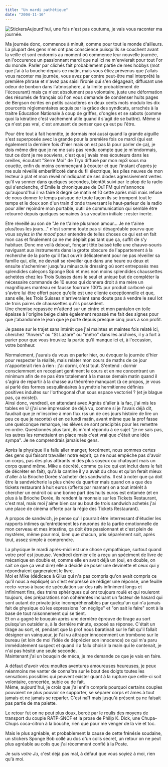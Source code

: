 ```yaml
---
title: "Un mardi pathétique"
date: "2004-11-16"
---
```


![Stickers](images/bobamelie.png)Aujourd'hui, une fois n'est pas coutume, je vais vous raconter ma journée.

Ma journée donc, commence à minuit, comme pour tout le monde d'ailleurs. La plupart des gens n'en ont pas conscience puisqu'ils se couchent avant la veille et sont endormis au moment où commence leur nouvelle journée, en l'occurence un passionnant mardi que nul ici ne m'envierait pour tout l'or du monde. Parler par clichés fait probablement partie de mes hobbys (mot que j'ai à la bouche depuis ce matin, mais vous étiez prévenus que j'allais vous raconter ma journée, vous avez par contre peut-être mal interprêté la première phrase et n'avez pas saisi l'ironie qui s'en dégageait, diffusant une odeur de bonbon dans l'atmosphère, à la limite probablement de l'écoeurant) mais ça n'est absolument pas volontaire, juste une déformation des résumés de français où l'on vous demande de condenser huits pages de Bergson écrites en petits caractères en deux cents mots modulo les dix pourcents réglementaires acquis par la grâce des syndicats, arrachés à la traitre Education Nationale à coup de griffes, d'ongles et se sabots (comme quoi la kératine c'est vachement utile quand il s'agit de se battre). Même si ça n'est pas vrai, c'est amusant de penser que ça eut pu l'être.

Pour être tout à fait honnête, je dormais moi aussi quand la grande aiguille s'est superposée avec la grande pour la première fois ce mardi (qui est également la dernière fois d'hier mais on est pas là pour parler de ça), je dois même dire que je ne me suis pas rendu compte que je m'endormais, tout ce dont je me souviens, c'est que j'avais mes écouteurs dans les oreilles, écoutant "Serre Moi" de Tryo diffusé par mon mp3 sous ma couette, enfin du moins commençant à écouter et que l'instant d'après je me suis réveillé emberlificoté dans du fil électrique, les piles neuves de mon lecteur à plat et mon réveil m'indiquant de ses diodes agressivement vertes qu'il va sonner dans quelques secondes, bientôt suivi par le plop de la radio qui s'enclenche, d'Emile la chroniqueuse de Ouï FM qui m'annonce qu'aujourd'hui il va faire 8 degré ce matin et 10 cette après midi mais refuse de nous donner le temps puisque de toute façon ils se trompent tout le temps et le doux son d'un train d'onde traversant le haut-parleur de la radio pour aller rejoindre mon portable, outil de communication qui semble être retourné depuis quelques semaines à sa vocation initiale : rester inerte.

Etre réveillé au son de "Je ne t'aime plus/mon amour... Je ne t'aime plus/tous les jours..." n'est somme toute pas si désagréable pourvu que vous soyiez _in the mood_ pour entendre de telles choses ce qui est en fait mon cas et finalement ça ne me déplaît pas tant que ça, suffit de s'y habituer. Donc me voilà debout, fonçant tête baissé telle une chauve-souris naviguant aux instruments dans la grotte obscure de l'appartement à la recherche de la porte qu'il faut ouvrir délicatement pour ne pas réveiller sa famille qui, elle, ne devrait se réveiller que dans une heure ou deux et ensuite s'acheminer jusqu'au minuscule dressing où sont entreposés mes splendides caleçons Sponge Bob et mes non moins splendides chaussettes achetées chez les Trois Suisses dans le seul et unique but de compléter la nécessaire commande de 10 euros qui donnera droit à ma mère un magnifiques manteau en fausse fourrure 100% pur produit carboné qui s'avère lui être offert parce qu'elle est une cliente exceptionnelle et que, sans elle, les Trois Suisses n'arriveraient sans doute pas à vendre le seul lot de trois paires de chaussettes qu'ils possèdent.  
Une chemise repassée m'attend sur un cintre et mon pantalon en toile épaisse à l'origine beige claire également repassé me fait des signes pour que j'abandonne le jean que je porte depuis presque cinq jours à son profit.

Je passe sur le trajet sans intérêt que j'ai maintes et maintes fois relaté ici, cherchez "Anvers" ou "St Lazare" ou "métro" dans les archives, il y a fort à parier pour que vous trouviez la partie qu'il manque ici et, à l'occasion, votre bonheur.

Normalement, j'aurais du vous en parler hier, ou évoquer la journée d'hier pour respecter la réalité, mais relater mon cours de maths de ce jour n'apporterait rien à rien : j'ai dormi, c'est tout. S'entend : dormir consciemment en recopiant gentiment le cours et en me concentrant un minimum afin de ne pas être totalement à la masse demain matin quand il s'agira de repartir à la chasse au théorême manquant (à ce propos, je vous ai parlé des formes sesquilinéaires à symétrie hermitienne définies positives induites sur l'orthogonal d'un sous espace vectoriel ? (et je blague pas, ça existe)).  
Ainsi donc, vendredi, en attendant avec Agnès d'aller à la fac, j'ai mis les tables en U (j'ai une impression de déjà vu, comme si je l'avais déjà dit, faudrait que je m'inscrive à mon flux rss un de ces jours histoire de lire un peu ce que je raconte) et en ce lundi matin, avant même que la prof fasse une quelconque remarque, les élèves se sont précipités pour les remettre en ordre. Questionnés plus tard, ils m'ont répondu à ce sujet "je ne sais pas, les autres les remettaient en place mais c'est vrai que c'était une idée sympa". Je ne comprendrais jamais les gens.

Après la physique il a fallu aller manger, forcément, nous sommes certes des gens qui faisont travailler notre esprit, ça ne nous empêche pas d'avoir un corps, pas des plus attirants ni des plus soyeux ou chatoyant mais un corps quand même. Mike a décrété, comme ça (ce qui est inclut dans le fait de décréter en fait), qu'à la cantine il y a avait du chou et qu'on ferait mieux d'aller à la Brioche Dorée s'acheter des sandwichs. Il est à noter que ça doit être la sandwicherie la plus chère du quartier mais quand on a que des tickets restaurant à huit euros (offerts par maman) on a tout intérêt à chercher un endroit où une bonne part des huits euros est entamée (et en plus à la Brioche Dorée, ils rendent la monnaie sur les Tickets Restaurant, c'est mal, mais moi j'aime bien car au bout de trois sandwich achetés j'ai une place de cinéma offerte par la régie des Tickets Restaurant).

A propos de sandwich, je pense qu'il pourrait être interressant d'étudier les rapports intimes qu'entretienent les neurones de la partie emotionnelle de mon cerveau et mes intestins, ça doit être passionnant et c'est plein de mystères, même pour moi, bien que chacun, pris séparément soit, après tout, assez simple à comprendre.

La physique le mardi après-midi est une chose sympathique, surtout quand votre prof est joueuse. Vendredi dernier elle a reçu un spéciment de livre de mécanique en double et, comme elle en avait déjà un (oui, en double, on sait ce que ça veut dire) elle a décidé de poser une devinette et ceux qui y répondraient gagneraient le livre.  
Moi et Mike (dédicace à Glius qui n'a pas compris qu'on avait compris ce qu'il nous a expliqué) on s'est empressé de rédiger une réponse, une feuille recto-verso à base de spéculation sur des rails infiniment longs et infiniment fins, des trains sphériques qui ont toujours roulé et qui rouleront toujours, des préparations non cohérentes incluant un facteur de hasard qui sont autant de private joke incompréhensibles par quelqu'un qui n'a jamais fait de physique où les expressions "on néglige" et "on sait le faire" sont à la base de tout raisonnement qui se tient.  
Et on a gagné le bouquin après une dernière épreuve de tirage au sort puisqu'un outsider a, à la dernière minute, exposé sa réponse. C'était un tirage au sort, et, pendant que la prof nous baratinait sur le fait qu'il fallait désigner un vainqueur, je l'ai vu attraper innocemment un trombone sur le bureau (et loin de moi l'idée de déprécier son innocence) ce qui m'a paru immédiatement suspect et quand il a fallu choisir la main qui le contenait, je n'ai pas hésité une seule seconde.  
Maintenant j'ai un bouquin de méca, je me demande ce que je vais en faire.

A défaut d'avoir vécu moultes aventures amoureuses heureuses, je peux néanmoins me vanter de connaître sur le bout des doigts toutes les sensations possibles qui peuvent exister quant à la rupture que celle-ci soit volontaire, concertée, subie ou de fait.  
Même, aujourd'hui, je crois que j'ai enfin compris pourquoi certains couples pouvaient ne plus pouvoir se supporter, se séparer corps et âmes à tout jamais et ne jamais se reparler. C'est naïf mais jusqu'à présent ça ne faisait pas partie de ma palette.

Le retour fut on ne peut plus doux, bercé par le roulis des moyens de transport du couple RATP-SNCF et la prose de Philip K. Dick, une Chupa-Chups coca-citron à la bouche, rien que pour me venger de la vie et toc.

Mais le plus agréable, et probablement la cause de cette frénésie soudaine, un stickers Sponge Bob collé au dos d'un colis secret, un retour on ne peut plus agréable au colis que j'ai récemment confié à la Poste.

Je suis _votre Ju_, c'est déjà pas mal, à défaut que vous soyiez à moi, rien qu'à moi.
